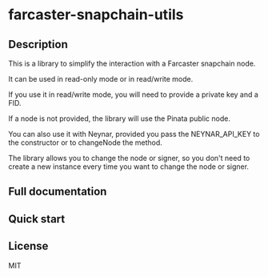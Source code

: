 # farcaster-snapchain-utils

## Description

This is a library to simplify the interaction with a Farcaster snapchain node.

It can be used in read-only mode or in read/write mode.

If you use it in read/write mode, you will need to provide a private key and a FID.

If a node is not provided, the library will use the Pinata public node.

You can also use it with Neynar, provided you pass the NEYNAR_API_KEY to the constructor or to changeNode the method.

The library allows you to change the node or signer, so you don't need to create a new instance every time you want to change the node or signer.

## Full documentation

## Quick start

## License

MIT
